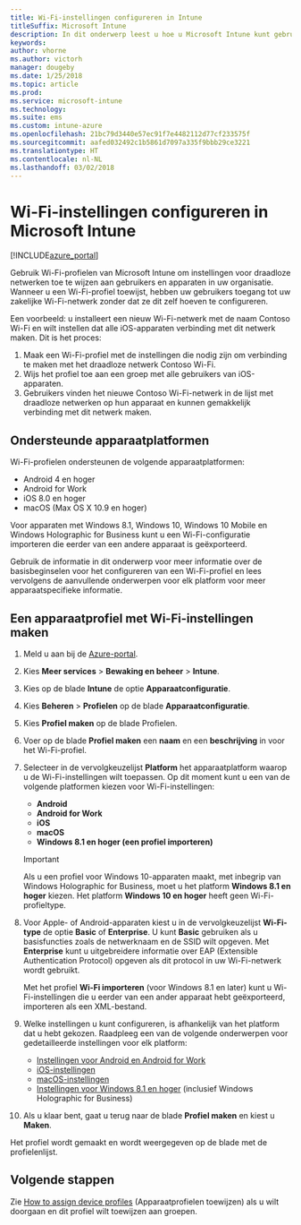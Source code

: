 ```yaml
---
title: Wi-Fi-instellingen configureren in Intune
titleSuffix: Microsoft Intune
description: In dit onderwerp leest u hoe u Microsoft Intune kunt gebruiken voor het configureren van Wi-Fi-verbindingen op de apparaten die u beheert.
keywords: 
author: vhorne
ms.author: victorh
manager: dougeby
ms.date: 1/25/2018
ms.topic: article
ms.prod: 
ms.service: microsoft-intune
ms.technology: 
ms.suite: ems
ms.custom: intune-azure
ms.openlocfilehash: 21bc79d3440e57ec91f7e4482112d77cf233575f
ms.sourcegitcommit: aafed032492c1b5861d7097a335f9bbb29ce3221
ms.translationtype: HT
ms.contentlocale: nl-NL
ms.lasthandoff: 03/02/2018
---
```

# <a name="how-to-configure-wi-fi-settings-in-microsoft-intune"></a>Wi-Fi-instellingen configureren in Microsoft Intune

[!INCLUDE[azure_portal](./includes/azure_portal.md)]

Gebruik Wi-Fi-profielen van Microsoft Intune om instellingen voor draadloze netwerken toe te wijzen aan gebruikers en apparaten in uw organisatie. Wanneer u een Wi-Fi-profiel toewijst, hebben uw gebruikers toegang tot uw zakelijke Wi-Fi-netwerk zonder dat ze dit zelf hoeven te configureren.

Een voorbeeld: u installeert een nieuw Wi-Fi-netwerk met de naam Contoso Wi-Fi en wilt instellen dat alle iOS-apparaten verbinding met dit netwerk maken. Dit is het proces:

1. Maak een Wi-Fi-profiel met de instellingen die nodig zijn om verbinding te maken met het draadloze netwerk Contoso Wi-Fi.
2. Wijs het profiel toe aan een groep met alle gebruikers van iOS-apparaten.
3. Gebruikers vinden het nieuwe Contoso Wi-Fi-netwerk in de lijst met draadloze netwerken op hun apparaat en kunnen gemakkelijk verbinding met dit netwerk maken.

## <a name="supported-device-platforms"></a>Ondersteunde apparaatplatformen

Wi-Fi-profielen ondersteunen de volgende apparaatplatformen:

- Android 4 en hoger
- Android for Work
- iOS 8.0 en hoger
- macOS (Max OS X 10.9 en hoger)

Voor apparaten met Windows 8.1, Windows 10, Windows 10 Mobile en Windows Holographic for Business kunt u een Wi-Fi-configuratie importeren die eerder van een andere apparaat is geëxporteerd.

Gebruik de informatie in dit onderwerp voor meer informatie over de basisbeginselen voor het configureren van een Wi-Fi-profiel en lees vervolgens de aanvullende onderwerpen voor elk platform voor meer apparaatspecifieke informatie.

## <a name="create-a-device-profile-containing-wi-fi-settings"></a>Een apparaatprofiel met Wi-Fi-instellingen maken

1. Meld u aan bij de [Azure-portal](https://portal.azure.com).
2. Kies **Meer services** > **Bewaking en beheer** > **Intune**.
3. Kies op de blade **Intune** de optie **Apparaatconfiguratie**.
2. Kies **Beheren** > **Profielen** op de blade **Apparaatconfiguratie**.
3. Kies **Profiel maken** op de blade Profielen.
4. Voer op de blade **Profiel maken** een **naam** en een **beschrijving** in voor het Wi-Fi-profiel.
5. Selecteer in de vervolgkeuzelijst **Platform** het apparaatplatform waarop u de Wi-Fi-instellingen wilt toepassen. Op dit moment kunt u een van de volgende platformen kiezen voor Wi-Fi-instellingen:
    - **Android**
    - **Android for Work**
    - **iOS**
    - **macOS**
    - **Windows 8.1 en hoger (een profiel importeren)**

   > [!IMPORTANT]
   > Als u een profiel voor Windows 10-apparaten maakt, met inbegrip van Windows Holographic for Business, moet u het platform **Windows 8.1 en hoger** kiezen. Het platform **Windows 10 en hoger** heeft geen Wi-Fi-profieltype. 

6. Voor Apple- of Android-apparaten kiest u in de vervolgkeuzelijst **Wi-Fi-type** de optie **Basic** of **Enterprise**. U kunt **Basic** gebruiken als u basisfuncties zoals de netwerknaam en de SSID wilt opgeven. Met **Enterprise** kunt u uitgebreidere informatie over EAP (Extensible Authentication Protocol) opgeven als dit protocol in uw Wi-Fi-netwerk wordt gebruikt. 

   Met het profiel **Wi-Fi importeren** (voor Windows 8.1 en later) kunt u Wi-Fi-instellingen die u eerder van een ander apparaat hebt geëxporteerd, importeren als een XML-bestand.
1. Welke instellingen u kunt configureren, is afhankelijk van het platform dat u hebt gekozen. Raadpleeg een van de volgende onderwerpen voor gedetailleerde instellingen voor elk platform:
    - [Instellingen voor Android en Android for Work](wi-fi-settings-android.md)
    - [iOS-instellingen](wi-fi-settings-ios.md)
    - [macOS-instellingen](wi-fi-settings-macos.md)
    - [Instellingen voor Windows 8.1 en hoger](wi-fi-settings-import-windows-8-1.md) (inclusief Windows Holographic for Business)
1. Als u klaar bent, gaat u terug naar de blade **Profiel maken** en kiest u **Maken**.

Het profiel wordt gemaakt en wordt weergegeven op de blade met de profielenlijst.

## <a name="next-steps"></a>Volgende stappen

Zie [How to assign device profiles](device-profile-assign.md) (Apparaatprofielen toewijzen) als u wilt doorgaan en dit profiel wilt toewijzen aan groepen.

